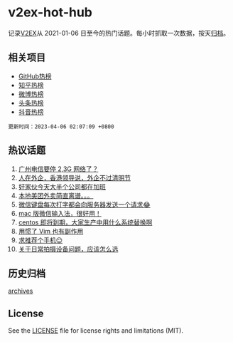 # v2ex-hot-hub

 记录[V2EX](https://www.v2ex.com/)从 2021-01-06 日至今的热门话题。每小时抓取一次数据，按天[归档](archives)。
 
 ## 相关项目

- [GitHub热榜](https://github.com/it985/github-hot-hub)
- [知乎热榜](https://github.com/it985/zhihu-hot-hub)
- [微博热榜](https://github.com/it985/weibo-hot-hub)
- [头条热榜](https://github.com/it985/toutiao-hot-hub)
- [抖音热榜](https://github.com/it985/douyin-hot-hub)


 `更新时间：2023-04-06 02:07:09 +0800`

## 热议话题

1. [广州电信要停 2,3G 网络了？](https://www.v2ex.com/t/929917)
1. [人在外企，香港领导说，外企不过清明节](https://www.v2ex.com/t/929948)
1. [好家伙今天大半个公司都在加班](https://www.v2ex.com/t/929921)
1. [本地美团外卖简直离谱。。。](https://www.v2ex.com/t/929963)
1. [微信键盘每次打字都会向服务器发送一个请求😂](https://www.v2ex.com/t/930008)
1. [mac 版微信输入法，很好用！](https://www.v2ex.com/t/929889)
1. [centos 即将到期，大家生产中用什么系统替换啊](https://www.v2ex.com/t/930047)
1. [用惯了 Vim 也有副作用](https://www.v2ex.com/t/929928)
1. [求推荐个手机😑](https://www.v2ex.com/t/929937)
1. [关于日常拍摄设备问题，应该怎么选](https://www.v2ex.com/t/929912)

## 历史归档

[archives](archives)

## License

See the [LICENSE](LICENSE) file for license rights and limitations (MIT).
